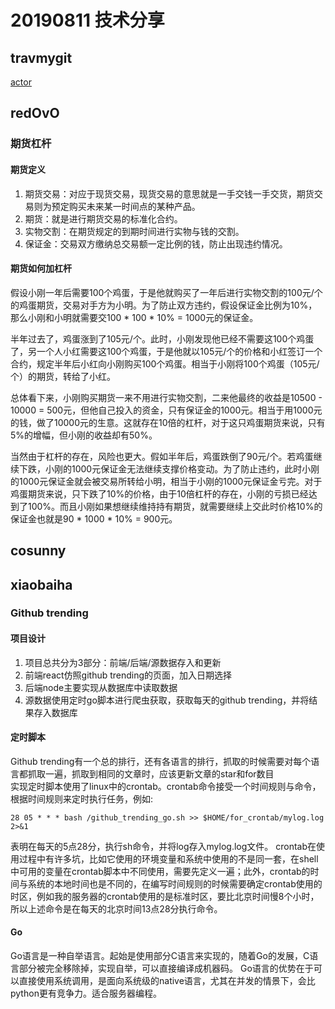  # 20190811 技术分享
 
 ## travmygit
 
 [actor](../asset/actor.pdf)
 
 ## redOvO

 ### 期货杠杆

 #### 期货定义

 1. 期货交易：对应于现货交易，现货交易的意思就是一手交钱一手交货，期货交易则为预定购买未来某一时间点的某种产品。
 2. 期货：就是进行期货交易的标准化合约。
 3. 实物交割：在期货规定的到期时间进行实物与钱的交割。
 4. 保证金：交易双方缴纳总交易额一定比例的钱，防止出现违约情况。

 #### 期货如何加杠杆

 假设小刚一年后需要100个鸡蛋，于是他就购买了一年后进行实物交割的100元/个的鸡蛋期货，交易对手方为小明。为了防止双方违约，假设保证金比例为10%，那么小刚和小明就需要交100 * 100 * 10% = 1000元的保证金。

 半年过去了，鸡蛋涨到了105元/个。此时，小刚发现他已经不需要这100个鸡蛋了，另一个人小红需要这100个鸡蛋，于是他就以105元/个的价格和小红签订一个合约，规定半年后小红向小刚购买100个鸡蛋。相当于小刚将100个鸡蛋（105元/个）的期货，转给了小红。

 总体看下来，小刚购买期货一来不用进行实物交割，二来他最终的收益是10500 - 10000 = 500元，但他自己投入的资金，只有保证金的1000元。相当于用1000元的钱，做了10000元的生意。这就存在10倍的杠杆，对于这只鸡蛋期货来说，只有5%的增幅，但小刚的收益却有50%。

 当然由于杠杆的存在，风险也更大。假如半年后，鸡蛋跌倒了90元/个。若鸡蛋继续下跌，小刚的1000元保证金无法继续支撑价格变动。为了防止违约，此时小刚的1000元保证金就会被交易所转给小明，相当于小刚的1000元保证金亏完。对于鸡蛋期货来说，只下跌了10%的价格，由于10倍杠杆的存在，小刚的亏损已经达到了100%。而且小刚如果想继续维持持有期货，就需要继续上交此时价格10%的保证金也就是90 * 1000 * 10% = 900元。
 
 ## cosunny
 
 ## xiaobaiha

 ### Github trending

 #### 项目设计
 
 1. 项目总共分为3部分：前端/后端/源数据存入和更新
 2. 前端react仿照github trending的页面，加入日期选择
 3. 后端node主要实现从数据库中读取数据
 4. 源数据使用定时go脚本进行爬虫获取，获取每天的github trending，并将结果存入数据库

 #### 定时脚本
 
 Github trending有一个总的排行，还有各语言的排行，抓取的时候需要对每个语言都抓取一遍，抓取到相同的文章时，应该更新文章的star和for数目  
 实现定时脚本使用了linux中的crontab。crontab命令接受一个时间规则与命令，根据时间规则来定时执行任务，例如:
 ```
 28 05 * * * bash /github_trending_go.sh >> $HOME/for_crontab/mylog.log 2>&1
 ```
 表明在每天的5点28分，执行sh命令，并将log存入mylog.log文件。
 crontab在使用过程中有许多坑，比如它使用的环境变量和系统中使用的不是同一套，在shell中可用的变量在crontab脚本中不同使用，需要先定义一遍；此外，crontab的时间与系统的本地时间也是不同的，在编写时间规则的时候需要确定crontab使用的时区，例如我的服务器的crontab使用的是标准时区，要比北京时间慢8个小时，所以上述命令是在每天的北京时间13点28分执行命令。

 #### Go
 Go语言是一种自举语言。起始是使用部分C语言来实现的，随着Go的发展，C语言部分被完全移除掉，实现自举，可以直接编译成机器码。
 Go语言的优势在于可以直接使用系统调用，是面向系统级的native语言，尤其在并发的情景下，会比python更有竞争力。适合服务器编程。